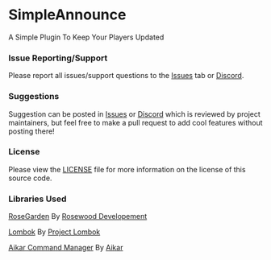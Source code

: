 # SimpleAnnounce
A Simple Plugin To Keep Your Players Updated

### Issue Reporting/Support

Please report all issues/support questions to the [Issues](https://github.com/RefracDevelopment/SimpleAnnounce/issues) tab or [Discord](https://discord.refracdev.ml).

### Suggestions

Suggestion can be posted in [Issues](https://github.com/RefracDevelopment/SimpleAnnounce/issues) or [Discord](https://discord.refracdev.ml) which is reviewed by project maintainers, but feel free to make a pull request to add cool features without posting there!

### License
Please view the [LICENSE](LICENSE) file for more information on the license of this source code.

### Libraries Used
[RoseGarden](https://github.com/Rosewood-Development/RoseGarden) By [Rosewood Developement](https://github.com/Rosewood-Development)

[Lombok](https://github.com/projectlombok/lombok) By [Project Lombok](https://github.com/projectlombok)

[Aikar Command Manager](https://github.com/aikar/commands) By [Aikar](https://github.com/aikar)
